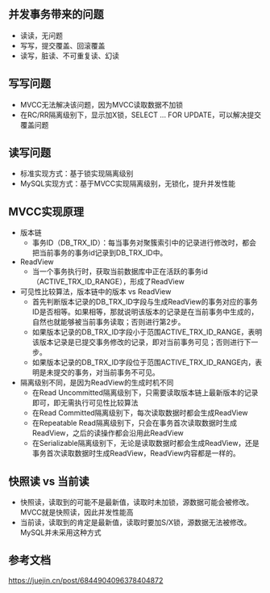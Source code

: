 ## 并发事务带来的问题
- 读读，无问题
- 写写，提交覆盖、回滚覆盖
- 读写，脏读、不可重复读、幻读

## 写写问题
- MVCC无法解决该问题，因为MVCC读取数据不加锁
- 在RC/RR隔离级别下，显示加X锁，SELECT ... FOR UPDATE，可以解决提交覆盖问题

## 读写问题
- 标准实现方式：基于锁实现隔离级别
- MySQL实现方式：基于MVCC实现隔离级别，无锁化，提升并发性能

## MVCC实现原理
- 版本链
  - 事务ID（DB_TRX_ID）：每当事务对聚簇索引中的记录进行修改时，都会把当前事务的事务id记录到DB_TRX_ID中。
- ReadView
  - 当一个事务执行时，获取当前数据库中正在活跃的事务id（ACTIVE_TRX_ID_RANGE），形成了ReadView
- 可见性比较算法，版本链中的版本 vs ReadView
  - 首先判断版本记录的DB_TRX_ID字段与生成ReadView的事务对应的事务ID是否相等。如果相等，那就说明该版本的记录是在当前事务中生成的，自然也就能够被当前事务读取；否则进行第2步。
  - 如果版本记录的DB_TRX_ID字段小于范围ACTIVE_TRX_ID_RANGE，表明该版本记录是已提交事务修改的记录，即对当前事务可见；否则进行下一步。
  - 如果版本记录的DB_TRX_ID字段位于范围ACTIVE_TRX_ID_RANGE内，表明是未提交的事务，对当前事务不可见。
- 隔离级别不同，是因为ReadView的生成时机不同
  - 在Read Uncommitted隔离级别下，只需要读取版本链上最新版本的记录即可，即无需执行可见性比较算法
  - 在Read Committed隔离级别下，每次读取数据时都会生成ReadView
  - 在Repeatable Read隔离级别下，只会在事务首次读取数据时生成ReadView，之后的读操作都会沿用此ReadView
  - 在Serializable隔离级别下，无论是读取数据时都会生成ReadView，还是事务首次读取数据时生成ReadView，ReadView内容都是一样的。

## 快照读 vs 当前读
- 快照读，读取到的可能不是最新值，读取时未加锁，源数据可能会被修改。MVCC就是快照读，因此并发性能高
- 当前读，读取到的肯定是最新值，读取时要加S/X锁，源数据无法被修改。MySQL并未采用这种方式

## 参考文档
https://juejin.cn/post/6844904096378404872
